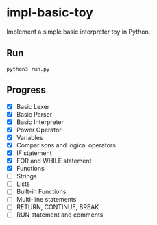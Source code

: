 # impl-basic-toy
Implement a simple basic interpreter toy in Python.

## Run
`python3 run.py`

## Progress
- [x] Basic Lexer
- [x] Basic Parser
- [x] Basic Interpreter
- [x] Power Operator
- [x] Variables
- [x] Comparisons and logical operators
- [x] IF statement
- [x] FOR and WHILE statement
- [x] Functions
- [ ] Strings
- [ ] Lists
- [ ] Built-in Functions
- [ ] Multi-line statements
- [ ] RETURN, CONTINUE, BREAK
- [ ] RUN statement and comments
